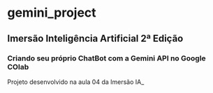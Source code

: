 # gemini_project

## Imersão Inteligência Artificial 2ª Edição

###  Criando seu próprio ChatBot com a Gemini API no Google COlab

<p>Projeto desenvolvido na aula 04 da Imersão IA_ </p>
